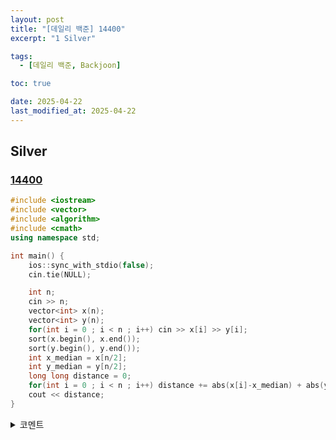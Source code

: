 ```yaml
---
layout: post
title: "[데일리 백준] 14400"
excerpt: "1 Silver"

tags:
  - [데일리 백준, Backjoon]

toc: true

date: 2025-04-22
last_modified_at: 2025-04-22
---
```

## Silver
### [14400][def]

```c++
#include <iostream>
#include <vector>
#include <algorithm>
#include <cmath>
using namespace std;

int main() {
    ios::sync_with_stdio(false);
    cin.tie(NULL);

    int n;
    cin >> n;
    vector<int> x(n);
    vector<int> y(n);
    for(int i = 0 ; i < n ; i++) cin >> x[i] >> y[i];
    sort(x.begin(), x.end());
    sort(y.begin(), y.end());
    int x_median = x[n/2];
    int y_median = y[n/2];
    long long distance = 0;
    for(int i = 0 ; i < n ; i++) distance += abs(x[i]-x_median) + abs(y[i]-y_median);
    cout << distance;
}
```

<details>
<summary>코멘트</summary>
<div markdown="1">

- Manhattan distance

</div>
</details>

[def]: https://www.acmicpc.net/problem/14400